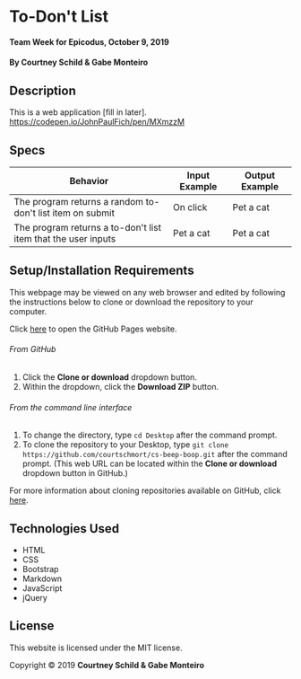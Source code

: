 # To-Don't List

#### Team Week for Epicodus, October 9, 2019

#### By Courtney Schild & Gabe Monteiro

## Description

This is a web application [fill in later].
https://codepen.io/JohnPaulFich/pen/MXmzzM

## Specs
| Behavior     | Input Example | Output Example |
| ----------- | ----------- | ----------- |
| The program returns a random to-don't list item on submit | On click | Pet a cat |
| The program returns a to-don't list item that the user inputs | Pet a cat | Pet a cat |

<!-- | **Our program should handle:** | **When it receives:** | **It should return:** | -->

## Setup/Installation Requirements

This webpage may be viewed on any web browser and edited by following the instructions below to clone or download the repository to your computer.

Click [here](https://courtschmort.github.io/cs-beep-boop/) to open the GitHub Pages website.

###### From GitHub
1. Click the **Clone or download** dropdown button.
2. Within the dropdown, click the **Download ZIP** button.

###### From the command line interface
1. To change the directory, type `cd Desktop` after the command prompt.
2. To clone the repository to your Desktop, type `git clone https://github.com/courtschmort/cs-beep-boop.git` after the command prompt. (This web URL can be located within the **Clone or download** dropdown button in GitHub.)

For more information about cloning repositories available on GitHub, click [here](https://help.github.com/en/articles/which-remote-url-should-i-use).

<!--
## Known Bugs

{Are there issues that have not yet been resolved that you want to let users know you know? Outline any issues that would impact use of your application. Share any workarounds that are in place.}

## Support and contact details

{Let people know what to do if they run into any issues or have questions, ideas or concerns. Encourage them to contact you or make a contribution to the code.}
-->

## Technologies Used

* HTML
* CSS
* Bootstrap
* Markdown
* JavaScript
* jQuery

## License

This website is licensed under the MIT license.

Copyright &copy; 2019 **Courtney Schild & Gabe Monteiro**
